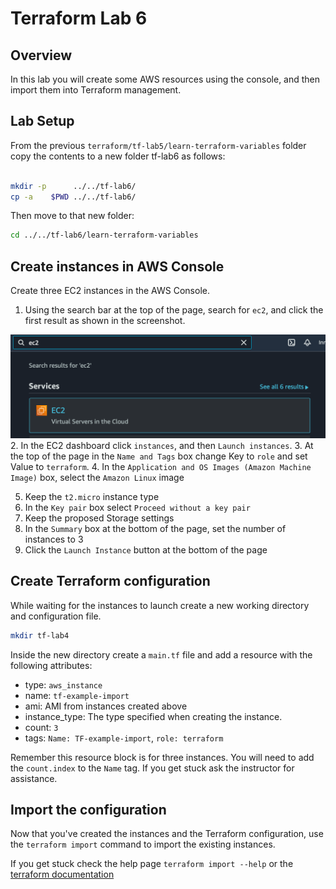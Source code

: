 # Terraform Lab 6

## Overview
In this lab you will create some AWS resources using the console, and then import them into Terraform management. 

## Lab Setup

From the previous ```terraform/tf-lab5/learn-terraform-variables``` folder copy the contents to a new folder tf-lab6 as follows:

```sh

mkdir -p      ../../tf-lab6/
cp -a    $PWD ../../tf-lab6/
```

Then move to that new folder:

```sh
cd ../../tf-lab6/learn-terraform-variables
```



## Create instances in AWS Console
Create three EC2 instances in the AWS Console. 

1. Using the search bar at the top of the page, search for `ec2`, and click the first result as shown in the screenshot. 

![ec2 search](images/ec2_search.png)
2. In the EC2 dashboard click `instances`, and then `Launch instances`. 
3. At the top of the page in the ```Name and Tags``` box change Key to ```role``` and set Value to ```terraform```.
4. In the ```Application and OS Images (Amazon Machine Image)``` box, select the ```Amazon Linux``` image
<!-- ![aws-ami](images/aws_ami.png) -->

5. Keep the ```t2.micro``` instance type
6. In the ```Key pair``` box select ```Proceed without a key pair```
7. Keep the proposed Storage settings
8. In the ```Summary``` box at the bottom of the page, set the number of instances to 3
9. Click the ```Launch Instance``` button at the bottom of the page

## Create Terraform configuration 
While waiting for the instances to launch create a new working directory and configuration file. 
```sh
mkdir tf-lab4
```
Inside the new directory create a `main.tf` file and add a resource with the following attributes:
- type: `aws_instance`
- name: `tf-example-import`
- ami: AMI from instances created above
- instance_type: The type specified when creating the instance.
- count: `3`
- tags: `Name: TF-example-import`, `role: terraform`

Remember this resource block is for three instances. You will need to add the `count.index` to the `Name` tag. If you get stuck ask the instructor for assistance.

## Import the configuration 
Now that you've created the instances and the Terraform configuration, use the `terraform import` command to import the existing instances. 

If you get stuck check the help page `terraform import --help` or the [terraform documentation](https://www.terraform.io/docs/cli/import/index.html)



